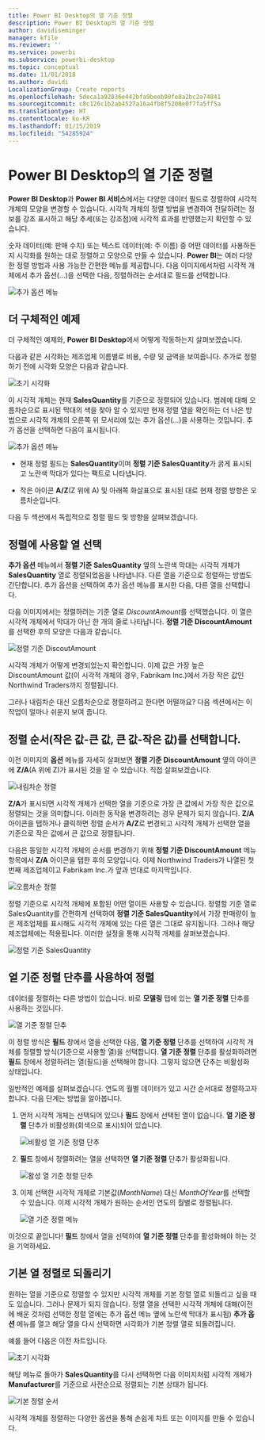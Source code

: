 ```yaml
---
title: Power BI Desktop의 열 기준 정렬
description: Power BI Desktop의 열 기준 정렬
author: davidiseminger
manager: kfile
ms.reviewer: ''
ms.service: powerbi
ms.subservice: powerbi-desktop
ms.topic: conceptual
ms.date: 11/01/2018
ms.author: davidi
LocalizationGroup: Create reports
ms.openlocfilehash: 5deca1a92836e442bfa9beeb90fe8a2bc2a74841
ms.sourcegitcommit: c8c126c1b2ab4527a16a4fb8f5208e0f7fa5ff5a
ms.translationtype: HT
ms.contentlocale: ko-KR
ms.lasthandoff: 01/15/2019
ms.locfileid: "54285924"
---
```

# <a name="sort-by-column-in-power-bi-desktop"></a>Power BI Desktop의 열 기준 정렬
**Power BI Desktop**과 **Power BI 서비스**에서는 다양한 데이터 필드로 정렬하여 시각적 개체의 모양을 변경할 수 있습니다. 시각적 개체의 정렬 방법을 변경하여 전달하려는 정보를 강조 표시하고 해당 추세(또는 강조점)에 시각적 효과를 반영했는지 확인할 수 있습니다.

숫자 데이터(예: 판매 수치) 또는 텍스트 데이터(예: 주 이름) 중 어떤 데이터를 사용하든지 시각화를 원하는 대로 정렬하고 모양으로 만들 수 있습니다.  **Power BI**는 여러 다양한 정렬 방법과 사용 가능한 간편한 메뉴를 제공합니다. 다음 이미지에서처럼 시각적 개체에서 추가 옵션(...)을 선택한 다음, 정렬하려는 순서대로 필드를 선택합니다.

![추가 옵션 메뉴](media/desktop-sort-by-column/sortbycolumn_2.png)

## <a name="more-depth-and-an-example"></a>더 구체적인 예제
더 구체적인 예제와, **Power BI Desktop**에서 어떻게 작동하는지 살펴보겠습니다.

다음과 같은 시각화는 제조업체 이름별로 비용, 수량 및 금액을 보여줍니다. 추가로 정렬하기 전에 시각화 모양은 다음과 같습니다.

![초기 시각화](media/desktop-sort-by-column/sortbycolumn_1.png)

이 시각적 개체는 현재 **SalesQuantity**를 기준으로 정렬되어 있습니다. 범례에 대해 오름차순으로 표시된 막대의 색을 찾아 알 수 있지만 현재 정렬 열을 확인하는 더 나은 방법으로 시각적 개체의 오른쪽 위 모서리에 있는 추가 옵션(...)을 사용하는 것입니다. 추가 옵션을 선택하면 다음이 표시됩니다.

![추가 옵션 메뉴](media/desktop-sort-by-column/sortbycolumn_2.png)

* 현재 정렬 필드는 **SalesQuantity**이며 **정렬 기준 SalesQuantity**가 굵게 표시되고 노란색 막대가 있다는 팩트로 나타냅니다. 

* 작은 아이콘 **A/Z**(Z 위에 A) 및 아래쪽 화살표으로 표시된 대로 현재 정렬 방향은 오름차순입니다.

다음 두 섹션에서 독립적으로 정렬 필드 및 방향을 살펴보겠습니다.

## <a name="selecting-which-column-to-use-for-sorting"></a>정렬에 사용할 열 선택
**추가 옵션** 메뉴에서 **정렬 기준 SalesQuantity** 옆의 노란색 막대는 시각적 개체가 **SalesQuantity** 열로 정렬되었음을 나타냅니다. 다른 열을 기준으로 정렬하는 방법도 간단합니다. 추가 옵션을 선택하여 추가 옵션 메뉴를 표시한 다음, 다른 열을 선택합니다.

다음 이미지에서는 정렬하려는 기준 열로 *DiscountAmount*를 선택했습니다. 이 열은 시각적 개체에서 막대가 아닌 한 개의 줄로 나타납니다. **정렬 기준 DiscountAmount**를 선택한 후의 모양은 다음과 같습니다.

![정렬 기준 DiscoutAmount](media/desktop-sort-by-column/sortbycolumn_3.png)

시각적 개체가 어떻게 변경되었는지 확인합니다. 이제 값은 가장 높은 DiscountAmount 값(이 시각적 개체의 경우, Fabrikam Inc.)에서 가장 작은 값인 Northwind Traders까지 정렬됩니다. 

그러나 내림차순 대신 오름차순으로 정렬하려고 한다면 어떨까요? 다음 섹션에서는 이 작업이 얼마나 쉬운지 보여 줍니다.

## <a name="selecting-the-sort-order---smallest-to-largest-largest-to-smallest"></a>정렬 순서(작은 값-큰 값, 큰 값-작은 값)를 선택합니다.
이전 이미지의 **옵션** 메뉴를 자세히 살펴보면 **정렬 기준 DiscountAmount** 옆의 아이콘에 **Z/A**(A 위에 Z)가 표시된 것을 알 수 있습니다. 직접 살펴보겠습니다.

![내림차순 정렬](media/desktop-sort-by-column/sortbycolumn_4.png)

**Z/A**가 표시되면 시각적 개체가 선택한 열을 기준으로 가장 큰 값에서 가장 작은 값으로 정렬되는 것을 의미합니다. 이러한 동작을 변경하려는 경우 문제가 되지 않습니다. **Z/A** 아이콘을 탭하거나 클릭하면 정렬 순서가 **A/Z**로 변경되고 시각적 개체가 선택한 열을 기준으로 작은 값에서 큰 값으로 정렬됩니다.

다음은 동일한 시각적 개체의 순서를 변경하기 위해 **정렬 기준 DiscountAmount** 메뉴 항목에서 **Z/A** 아이콘을 탭한 후의 모양입니다. 이제 Northwind Traders가 나열된 첫 번째 제조업체이고 Fabrikam Inc.가 앞과 반대로 마지막입니다.

![오름차순 정렬](media/desktop-sort-by-column/sortbycolumn_5.png)

정렬 기준으로 시각적 개체에 포함된 어떤 열이든 사용할 수 있습니다. 정렬할 기준 열로 SalesQuantity를 간편하게 선택하여 **정렬 기준 SalesQuantity**에서 가장 판매량이 높은 제조업체를 표시해도 시각적 개체에 있는 다른 열은 그대로 유지됩니다. 그러나 해당 제조업체에는 적용됩니다. 이러한 설정을 통해 시각적 개체를 살펴보겠습니다.

![정렬 기준 SalesQuantity](media/desktop-sort-by-column/sortbycolumn_6.png)

## <a name="sort-using-the-sort-by-column-button"></a>열 기준 정렬 단추를 사용하여 정렬
데이터를 정렬하는 다른 방법이 있습니다. 바로 **모델링** 탭에 있는 **열 기준 정렬** 단추를 사용하는 것입니다.

![열 기준 정렬 단추](media/desktop-sort-by-column/sortbycolumn_8.png)

이 정렬 방식은 **필드** 창에서 열을 선택한 다음, **열 기준 정렬** 단추를 선택하여 시각적 개체를 정렬할 방식(기준으로 사용할 열)을 선택합니다. **열 기준 정렬** 단추를 활성화하려면 **필드** 창에서 정렬하려는 열(필드)을 선택해야 합니다. 그렇지 않으면 단추는 비활성화 상태입니다.

일반적인 예제를 살펴보겠습니다. 연도의 월별 데이터가 있고 시간 순서대로 정렬하고자 합니다. 다음 단계는 방법을 알아봅니다.

1. 먼저 시각적 개체는 선택되어 있으나 **필드** 창에서 선택된 열이 없습니다. **열 기준 정렬** 단추가 비활성화(회색으로 표시)되어 있습니다.
   
   ![비활성 열 기준 정렬 단추](media/desktop-sort-by-column/sortbycolumn_9.png)

2. **필드** 창에서 정렬하려는 열을 선택하면 **열 기준 정렬** 단추가 활성화됩니다.
   
   ![활성 열 기준 정렬 단추](media/desktop-sort-by-column/sortbycolumn_10.png)
3. 이제 선택한 시각적 개체로 기본값(*MonthName*) 대신 *MonthOfYear*를 선택할 수 있습니다. 이제 시각적 개체가 원하는 순서인 연도의 월별로 정렬됩니다.
   
   ![열 기준 정렬 메뉴](media/desktop-sort-by-column/sortbycolumn_11.png)

이것으로 끝입니다! **필드** 창에서 열을 선택하여 **열 기준 정렬** 단추를 활성화해야 하는 것을 기억하세요.

## <a name="getting-back-to-default-column-for-sorting"></a>기본 열 정렬로 되돌리기
원하는 열을 기준으로 정렬할 수 있지만 시각적 개체를 기본 정렬 열로 되돌리고 싶을 때도 있습니다. 그러나 문제가 되지 않습니다. 정렬 열을 선택한 시각적 개체에 대해(이전에 배운 것처럼 선택한 정렬 열에는 추가 옵션 메뉴 옆에 노란색 막대가 표시됨) **추가 옵션** 메뉴를 열고 해당 열을 다시 선택하면 시각화가 기본 정렬 열로 되돌려집니다.

예를 들어 다음은 이전 차트입니다.

![초기 시각화](media/desktop-sort-by-column/sortbycolumn_6.png)

해당 메뉴로 돌아가 **SalesQuantity**를 다시 선택하면 다음 이미지처럼 시각적 개체가 **Manufacturer**를 기준으로 사전순으로 정렬되는 기본 상태가 됩니다.

![기본 정렬 순서](media/desktop-sort-by-column/sortbycolumn_7.png)

시각적 개체를 정렬하는 다양한 옵션을 통해 손쉽게 차트 또는 이미지를 만들 수 있습니다.

